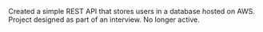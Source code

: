 Created a simple REST API that stores users in a database hosted on AWS. Project designed as part of an interview. No longer active.
